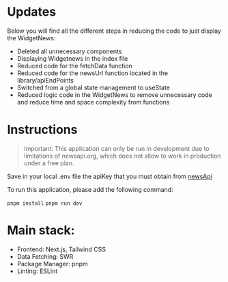 # Updates

Below you will find all the different steps in reducing the code to just display the WidgetNews:

- Deleted all unnecessary components
- Displaying Widgetnews in the index file
- Reduced code for the fetchData function
- Reduced code for the newsUrl function located in the library/apiEndPoints
- Switched from a global state management to useState
- Reduced logic code in the WidgetNews to remove unnecessary code and reduce time and space complexity from functions

# Instructions

> Important: This application can only be run in development due to limitations of newsapi.org, which does not allow to work in production under a free plan.

Save in your local .env file the apiKey that you must obtain from [newsApi](https://newsapi.org/)

To run this application, please add the following command:

`pnpm install`
`pnpm run dev`

# Main stack:

- Frontend: Next.js, Tailwind CSS
- Data Fetching: SWR
- Package Manager: pnpm
- Linting: ESLint
